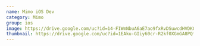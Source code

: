 ```yaml
---
name: Mimo iOS Dev
category: Mimo
group: ios
image: https://drive.google.com/uc?id=14-FIWmNbuA6aE7ao9fxRvDSuwcdHVDKO
thumbnail: https://drive.google.com/uc?id=1EAku-GIiy60cr-R2kf0XGmGA8PQfNX2j
---
```


